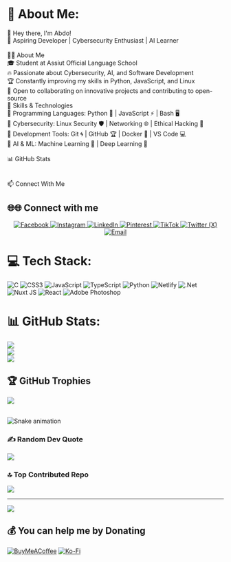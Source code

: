  # 💫 About Me:
👋 Hey there, I'm Abdo!<br>🚀 Aspiring Developer | Cybersecurity Enthusiast | AI Learner<br><br>👨‍💻 About Me<br>🎓 Student at Assiut Official Language School<br>🔥 Passionate about Cybersecurity, AI, and Software Development<br>🏆 Constantly improving my skills in Python, JavaScript, and Linux<br>🎯 Open to collaborating on innovative projects and contributing to open-source<br>🚀 Skills & Technologies<br>🔹 Programming Languages: Python 🐍 | JavaScript ⚡ | Bash 🖥️<br>🔹 Cybersecurity: Linux Security 🛡️ | Networking 🌐 | Ethical Hacking 🔐<br>🔹 Development Tools: Git 🌀 | GitHub 🏆 | Docker 🐳 | VS Code 💻<br>🔹 AI & ML: Machine Learning 🤖 | Deep Learning 🧠<br><br>📊 GitHub Stats<br><br><br>📫 Connect With Me



## 🌐🌐 Connect with me  

<p align="center">
  <a href="https://facebook.com/abdoaldoushy" target="_blank">
    <img src="https://img.shields.io/badge/Facebook-%231877F2?style=for-the-badge&logo=facebook&logoColor=white" alt="Facebook"/>
  </a>
  <a href="https://instagram.com/abdo_aldoushy" target="_blank">
    <img src="https://img.shields.io/badge/Instagram-%23E4405F?style=for-the-badge&logo=instagram&logoColor=white" alt="Instagram"/>
  </a>
  <a href="https://linkedin.com/in/abdoaldoushy" target="_blank">
    <img src="https://img.shields.io/badge/LinkedIn-%230077B5?style=for-the-badge&logo=linkedin&logoColor=white" alt="LinkedIn"/>
  </a>
  <a href="https://pinterest.com/abdoaldoushy" target="_blank">
    <img src="https://img.shields.io/badge/Pinterest-%23E60023?style=for-the-badge&logo=pinterest&logoColor=white" alt="Pinterest"/>
  </a>
  <a href="https://tiktok.com/@abdoaldoushy" target="_blank">
    <img src="https://img.shields.io/badge/TikTok-%23000000?style=for-the-badge&logo=tiktok&logoColor=white" alt="TikTok"/>
  </a>
  <a href="https://x.com/abdoaldoushy" target="_blank">
    <img src="https://img.shields.io/badge/X-%23000000?style=for-the-badge&logo=x&logoColor=white" alt="Twitter (X)"/>
  </a>
  <a href="mailto:abdoaldoushy@gmail.com">
    <img src="https://img.shields.io/badge/Email-D14836?style=for-the-badge&logo=gmail&logoColor=white" alt="Email"/>
  </a>
</p>


# 💻 Tech Stack:
![C](https://img.shields.io/badge/c-%2300599C.svg?style=for-the-badge&logo=c&logoColor=white) ![CSS3](https://img.shields.io/badge/css3-%231572B6.svg?style=for-the-badge&logo=css3&logoColor=white) ![JavaScript](https://img.shields.io/badge/javascript-%23323330.svg?style=for-the-badge&logo=javascript&logoColor=%23F7DF1E) ![TypeScript](https://img.shields.io/badge/typescript-%23007ACC.svg?style=for-the-badge&logo=typescript&logoColor=white) ![Python](https://img.shields.io/badge/python-3670A0?style=for-the-badge&logo=python&logoColor=ffdd54) ![Netlify](https://img.shields.io/badge/netlify-%23000000.svg?style=for-the-badge&logo=netlify&logoColor=#00C7B7) ![.Net](https://img.shields.io/badge/.NET-5C2D91?style=for-the-badge&logo=.net&logoColor=white) ![Nuxt JS](https://img.shields.io/badge/Nuxt-002E3B?style=for-the-badge&logo=nuxt.js&logoColor=#00DC82) ![React](https://img.shields.io/badge/react-%2320232a.svg?style=for-the-badge&logo=react&logoColor=%2361DAFB) ![Adobe Photoshop](https://img.shields.io/badge/adobe%20photoshop-%2331A8FF.svg?style=for-the-badge&logo=adobe%20photoshop&logoColor=white)
# 📊 GitHub Stats:
![](https://github-readme-stats.vercel.app/api?username=abdoaldoushy2009&theme=default&hide_border=false&include_all_commits=true&count_private=true)<br/>
![](https://nirzak-streak-stats.vercel.app/?user=abdoaldoushy2009&theme=default&hide_border=false)<br/>
![](https://github-readme-stats.vercel.app/api/top-langs/?username=abdoaldoushy2009&theme=default&hide_border=false&include_all_commits=true&count_private=true&layout=compact)

## 🏆 GitHub Trophies
![](https://github-profile-trophy.vercel.app/?username=abdoaldoushy2009&theme=default&no-frame=true&no-bg=false&margin-w=4)


<br clear="both">

<img src="https://raw.githubusercontent.com/abdoaldoushy2009/abdoaldoushy2009/output/snake.svg" alt="Snake animation" />

###
###

### ✍️ Random Dev Quote
![](https://quotes-github-readme.vercel.app/api?type=horizontal&theme=radical)

### 🔝 Top Contributed Repo
![](https://github-contributor-stats.vercel.app/api?username=abdoaldoushy2009&limit=5&theme=default&combine_all_yearly_contributions=true)

---
[![](https://visitcount.itsvg.in/api?id=abdoaldoushy2009&icon=0&color=0)](https://visitcount.itsvg.in)

  ## 💰 You can help me by Donating
  [![BuyMeACoffee](https://img.shields.io/badge/Buy%20Me%20a%20Coffee-ffdd00?style=for-the-badge&logo=buy-me-a-coffee&logoColor=black)](https://buymeacoffee.com/https://buymeacoffee.com/abdo_aldoushy?new=1) [![Ko-Fi](https://img.shields.io/badge/Ko--fi-F16061?style=for-the-badge&logo=ko-fi&logoColor=white)](https://ko-fi.com/https://ko-fi.com/abdo_aldoushy) 

  
<!-- Proudly created with GPRM ( https://gprm.itsvg.in ) -->
